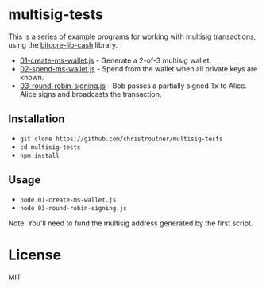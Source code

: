 # multisig-tests

This is a series of example programs for working with multisig transactions, using the [bitcore-lib-cash](https://github.com/bitpay/bitcore/tree/master/packages/bitcore-lib-cash) library.

- [01-create-ms-wallet.js](./01-create-ms-wallet.js) - Generate a 2-of-3 multisig wallet.
- [02-spend-ms-wallet.js](./02-spend-ms-wallet.js) - Spend from the wallet when all private keys are known.
- [03-round-robin-signing.js](./03-round-robin-signing.js) - Bob passes a partially signed Tx to Alice. Alice signs and broadcasts the transaction.

## Installation

- `git clone https://github.com/christroutner/multisig-tests`
- `cd multisig-tests`
- `npm install`

## Usage

- `node 01-create-ms-wallet.js`
- `node 03-round-robin-signing.js`

Note: You'll need to fund the multisig address generated by the first script.

# License
MIT
